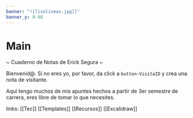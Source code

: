 ```yaml
---
banner: "![[isolineas.jpg]]"
banner_y: 0.68
---
```

# Main
~ Cuaderno de Notas de Erick Segura ~

Bienvenid@. 
Si no eres yo, por favor, da click a `button-VisitaID` y crea una nota de visitante.

Aquí tengo muchos de mis apuntes hechos a partir de 3er semestre de carrera, eres libre de tomar lo que necesites.




links: [[Tec]] [[Templates]] [[Recursos]] [[Excalidraw]]
